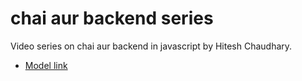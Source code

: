 # chai aur backend series

Video series on chai aur backend in javascript by Hitesh Chaudhary.

- [Model link](https://app.eraser.io/workspace/YtPqZ1VogxGy1jzIDkzj?origin=share)
